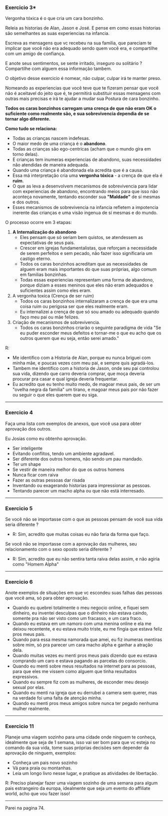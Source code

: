 ### **Exercicio 3*** 

Vergonha tóxica é o que cria um cara bonzinho. 

Releia as historias de Alan, Jason e José. E pense em como essas historias são semelhantes as suas experiencias na infancia. 

Escreva as mensagens que vc recebeu na sua familia, que pareciam te implicar que você não era adequado sendo quem você era, e compartilhe com um amigo de confiança. 

E anote seus sentimentos, se sente irritado, inseguro ou solitário ? Compartilhe com alguem essa informação tambem. 

O objetivo desse exercicio é nomear, não culpar, culpar irá te manter preso. 

Nomeando as experiencias que você teve que te fizeram pensar que você não é aceitavel do jeito que é, te permitirá substituir essas mensagens com outras mais precisas e irá te ajudar a mudar sua Postura de cara bonzinho. 

**Todos os caras bonzinhos carregam uma crença de que não eram OK o suficiente como realmente são, e sua sobrevivencia dependia de se tornar algo diferente.**

**Como tudo se relaciona:**
- Todas as crianças nascem indefesas.
- O maior medo de uma criança é o **abandono**.
- Todas as crianças são ego-centricas (acham que o mundo gira em torno delas).
- E crianças tem inumeras experiencias de abandono, suas necessidades não atendidas de maneira adequada.
- Quando uma criança é abandonada ela acredita que é a causa.
- Essa má interpretação cria uma **vergonha tóxica** - a crença de que ela é **ruim**.
- O que as leva a desenvolvem mecanismos de sobrevivencia para lidar com experiencias de abandono, encontrando meios para que isso não aconteça novamente, tentando esconder sua **"Maldade"** de sí mesmas e dos outros. 
- Esses mecanismos de sobrevivencia na infancia refletem a impotencia inerente das crianças e uma visão ingenua de sí mesmas e do mundo.

O processo ocorre em 3 etapas: 
1) **A Internalização do abandono**
	- Eles pensam que só seriam bem quistos, se atendessem as expectativas de seus pais. 
	- Crescer em igrejas fundamentalistas, que reforçam a necessidade de serem perfeitos e sem pecado, não fazer isso significaria um castigo eterno.
	- Todos os caras bonzinhos acreditam que as necessidades de alguem eram mais importantes do que suas próprias, algo comum em familias bonzinhas.
	- Todas essas experiencias representam uma forma de abandono, porque diziam a esses meninos que eles não eram adequados e suficientes assim como eles eram.
2) A vergonha toxica (Crença de ser ruim)
	- Todos os caras bonzinhos internalizaram a crença de que era uma coisa ruim ou perigosa ser que eles realmente eram.
	- Eu internalizei a crença de que só sou amado ou adequado quando faço meu pai ou mãe felizes.
3) Criação de mecanismos de sobrevivencia.
	- Todos os caras bonzinhos criarão o seguinte paradigma de vida "Se eu puder esconder meus defeitos e tornar-me o que eu acho que os outros querem que eu seja, então serei amado."

R: 
- Me identifico com a Historia de Alan, porque eu nunca briguei com minha mãe, e poucas vezes com meu pai, e sempre quis agradá-los.
- Tambem me identifico com a historia de Jason, onde seu pai controlou sua vida, dizendo que carro deveria comprar, que moça deveria procurar pra casar e qual igreja deveria frequentar.
- Eu acredito que eu tenho muito medo, de magoar meus pais, de ser um "ovelha negra da familia" um tirano, e magoar meus pais por não fazer ou seguir o que eles querem que eu siga. 

---

### **Exercicio 4** 

Faça uma lista com exemplos de anexos, que você usa para obter aprovação dos outros. 

Eu Josias como eu obtenho aprovação.
- Ser inteligente
- Evitando conflitos, tendo um ambiente agradavel. 
- Ser diferente dos outros homens, não sendo um pau mandado. 
- Ter um shape
- Se vestir de maneira melhor do que os outros homens
- Nunca ficar com raiva
- Fazer as outras pessoas dar risada
- Inventando ou exagerando historias para impressionar as pessoas. 
- Tentando parecer um macho alpha ou que não está interresado.

----
### **Exercicio 5**

Se você não se importasse com o que as pessoas pensam de você sua vida seria diferente ? 
- R: Sim, acredito que muitas coisas eu não faria da forma que faço.

Se você não se importasse com a aprovação das mulheres, seu relacionamento com o sexo oposto seria diferente ?
- R: Sim, acredito que eu não sentira tanta raiva delas assim, e não agiria como "Homem Alpha"

----

### **Exercicio 6**

Anote exemplos de situações em que vc escondeu suas falhas das pessoas que você ama, só para obter aprovação.

- Quando eu quebrei totalmente o meu negocio online, e fiquei sem dinheiro, eu inventei desculpas que o dinheiro não estava caindo, somente pra não ser visto como um fracasso, e um cara fraco. 
- Quando eu estava em um namoro com uma menina online e ela me deixou recentente, e eu estava muito triste, eu me fingia que estava feliz pros meus pais.
- Quando para essa mesma namorada que amei, eu fiz inumeras mentiras sobre mim, só pra parecer um cara macho alpha e ganhar a atração dela.
- Quando muitas vezes eu menti pros meus pais dizendo que eu estava comprando um caro e estava pagando as parcelas do consorcio. 
- Quando eu menti sobre meus resultados na internet para as pessoas, para que eles me vissem como alguem que tinha resultados expressivos. 
- Quando eu sempre fiz com as mulheres, de esconder meu desejo sexual por elas. 
- Quando eu menti na igreja que eu derrubei a camera sem querer, mas na verdade foi uma falta de atenção minha. 
- Quando eu menti pros meus amigos sobre nunca ter pegado nenhuma mulher realmente.

-----

### **Exercicio 11**

Planeje uma viagem sozinho para uma cidade onde ninguem te conheça, idealmente que seja de 1 semana, isso vai ser bom para que vc esteja no comando da sua vida, tome suas próprias decisões sem depender da aprovação de ninguem, exemplos: 
- Conheça um pais novo sozinho 
- Vá para praia ou montanhas. 
- Leia um longo livro nesse lugar, e pratique as atividades de libertação.

R: Preciso planejar fazer uma viagem sozinho de uma semana para algum pais estrangeiro da europa, idealmente que seja um evento do affiliate world, acho que vou fazer isso!

---

Parei na pagina 74.
